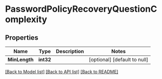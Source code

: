 # PasswordPolicyRecoveryQuestionComplexity

## Properties
Name | Type | Description | Notes
------------ | ------------- | ------------- | -------------
**MinLength** | **int32** |  | [optional] [default to null]

[[Back to Model list]](../README.md#documentation-for-models) [[Back to API list]](../README.md#documentation-for-api-endpoints) [[Back to README]](../README.md)

